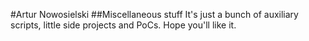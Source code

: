 #Artur Nowosielski
##Miscellaneous stuff
It's just a bunch of auxiliary scripts, little side projects and PoCs. Hope you'll like it.
